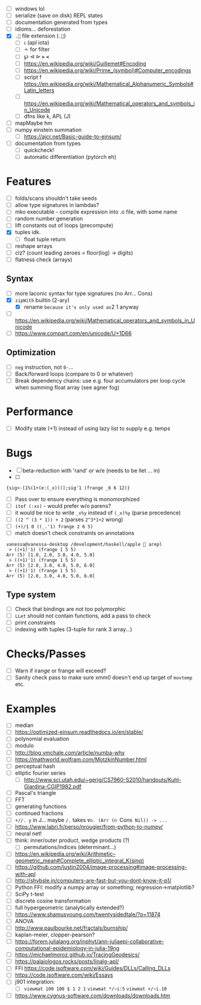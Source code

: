 - [ ] windows lol
- [ ] serialize (save on disk) REPL states
- [ ] documentation generated from types
- [ ] idioms... deforestation
- [x] `.🍎` file extension (`.🍏`)
  - [ ] ⍳ (apl iota)
  - [ ] ⩪ for filter
  - [ ] ℘ ⊲ ⊳ ⪫ ⪪
  - [ ] https://en.wikipedia.org/wiki/Guillemet#Encoding
  - [ ] https://en.wikipedia.org/wiki/Prime_(symbol)#Computer_encodings
  - [ ] script f https://en.wikipedia.org/wiki/Mathematical_Alphanumeric_Symbols#Latin_letters
  - [ ] https://en.wikipedia.org/wiki/Mathematical_operators_and_symbols_in_Unicode
  - [ ] dfns like k, APL (J)
- [ ] mapMaybe hm
- [ ] numpy einstein summation
  - [ ] https://ajcr.net/Basic-guide-to-einsum/
- [ ] documentation from types
  - [ ] quickcheck!
  - [ ] automatic differentiation (pytorch eh)
# Features
- [ ] folds/scans shouldn't take seeds
- [ ] allow type signatures in lambdas?
- [ ] mko executable - compile expression into .o file, with some name
- [ ] random number generation
- [ ] lift constants out of loops (precompute)
- [x] tuples idk.
  - [ ] float tuple return
- [ ] reshape arrays
- [ ] clz? (count leading zeroes = floor(log) -> digits)
- [ ] flatness check (arrays)
## Syntax
- [ ] more laconic syntax for type signatures (no Arr... Cons)
- [x] `zipWith` builtin (2-ary)
  - [x] rename ` because it's only used as `2 1 anyway
- [ ] https://en.wikipedia.org/wiki/Mathematical_operators_and_symbols_in_Unicode
- [ ] https://www.compart.com/en/unicode/U+1D66
## Optimization
- [ ] `neg` instruction, not `0-`...
- [ ] Back/forward loops (compare to 0 or whatever)
- [ ] Break dependency chains: use e.g. four accumulators per loop cycle when
  summing float array (see agner fog)
# Performance
- [ ] Modify state (+1) instead of using lazy list to supply e.g. temps
# Bugs
- [ ] beta-reduction with 'rand' or w/e (needs to be llet ... in)
- [ ]
```
{sig<-[1%(1+(e:(_x)))];sig'1 (frange _6 6 12)}
```
- [ ] Pass over to ensure everything is monomorphized
- [ ] `itof (:xs)` - would prefer w/o parens?
- [ ] it would be nice to write `_x%y` instead of `(_x)%y` (parse precedence)
- [ ] `((2 ^ (3 * 1)) + 2` (parses `2^3*1+2` wrong)
- [ ] `(+)/1 0 ((_.'1) frange 2 6 5)`
- [ ] match doesn't check constraints on annotations
```
vanessa@vanessa-desktop /development/haskell/apple 🌸 arepl
 > ((+1)'1) (frange 1 5 5)
Arr (5) [1.0, 2.0, 3.0, 4.0, 5.0]
 > ((+1)'1) (frange 1 5 5)
Arr (5) [2.0, 3.0, 4.0, 5.0, 6.0]
 > ((+1)'1) (frange 1 5 5)
Arr (5) [2.0, 3.0, 4.0, 5.0, 6.0]
```
## Type system
- [ ] Check that bindings are not too polymorphic
- [ ] `LLet` should not contain functions, add a pass to check
- [ ] print constraints
- [ ] indexing with tuples (3-tuple for rank 3 array...)
# Checks/Passes
- [ ] Warn if irange or frange will exceed?
- [ ] Sanity check pass to make sure xmm0 doesn't end up target of `movtemp` etc.
# Examples
- [ ] median
- [ ] https://optimized-einsum.readthedocs.io/en/stable/
- [ ] polynomial evaluation
- [ ] modulo
- [ ] http://blog.vmchale.com/article/numba-why
- [ ] https://mathworld.wolfram.com/MotzkinNumber.html
- [ ] perceptual hash
- [ ] elliptic fourier series
  - [ ] http://www.sci.utah.edu/~gerig/CS7960-S2010/handouts/Kuhl-Giardina-CGIP1982.pdf
- [ ] Pascal's triangle
- [ ] FFT
- [ ] generating functions
- [ ] continued fractions
- [ ] `+//. y` in J... maybe `/.` takes `∀n. (Arr (n `Cons` Nil)) -> ...`
- [ ] https://www.labri.fr/perso/nrougier/from-python-to-numpy/
- [ ] neural net!
- [ ] think: inner/outer product, wedge products (?)
  - [ ] permutations/indices (determinant...)
- [ ] https://en.wikipedia.org/wiki/Arithmetic–geometric_mean#Complete_elliptic_integral_K(sinα)
- [ ] https://github.com/justin2004/image-processing#image-processing-with-apl
- [ ] http://shvbsle.in/computers-are-fast-but-you-dont-know-it-p1/
- [ ] Python FFI: modify a numpy array or something; regression->matplotlib?
- [ ] SciPy t-test
- [ ] discrete cosine transformation
- [ ] full hypergeometric (analytically extended?)
- [ ] https://www.shamusyoung.com/twentysidedtale/?p=11874
- [ ] ANOVA
- [ ] http://www.paulbourke.net/fractals/burnship/
- [ ] kaplan-meier, clopper-pearson?
- [ ] https://forem.julialang.org/inphyt/ann-juliaepi-collaborative-computational-epidemiology-in-julia-19ng
- [ ] https://michaelmoroz.github.io/TracingGeodesics/
- [ ] https://palaiologos.rocks/posts/linalg-apl/
- [ ] FFI https://code.jsoftware.com/wiki/Guides/DLLs/Calling_DLLs
- [ ] https://code.jsoftware.com/wiki/Essays
- [ ] j901 integration:
  - [ ] `viewmat 100 100 $ 1 2 1` `viewmat */~i:5` `viewmat +/~i.10`
- [ ] https://www.cygnus-software.com/downloads/downloads.htm
